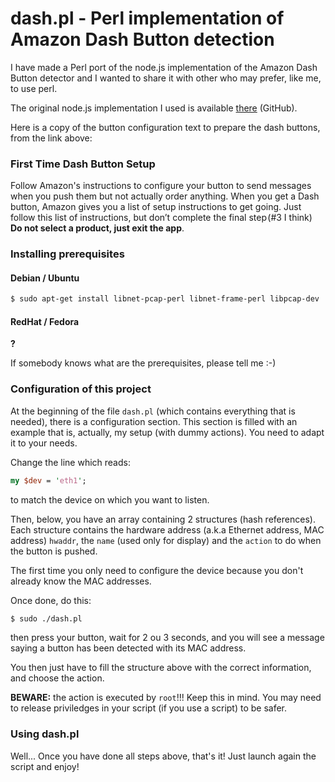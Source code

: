 # dash.pl - Perl implementation of Amazon Dash Button detection

I have made a Perl port of the node.js implementation of the Amazon Dash Button detector and I wanted to share it with other who may prefer, like me, to use perl.

The original node.js implementation I used is available [there](https://github.com/hortinstein/node-dash-button) (GitHub).

Here is a copy of the button configuration text to prepare the dash buttons, from the link above:

### First Time Dash Button Setup

Follow Amazon's instructions to configure your button to send messages when you push them but not actually order anything. When you get a Dash button, Amazon gives you a list of setup instructions to get going. Just follow this list of instructions, but don’t complete the final step (#3 I think) **Do not select a product, just exit the app**.

### Installing prerequisites

#### Debian / Ubuntu

``` sh
$ sudo apt-get install libnet-pcap-perl libnet-frame-perl libpcap-dev
```
#### RedHat / Fedora

**?**

If somebody knows what are the prerequisites, please tell me :-)

### Configuration of this project

At the beginning of the file `dash.pl` (which contains everything that is needed), there is a configuration section. This section is filled with an example that is, actually, my setup (with dummy actions). You need to adapt it to your needs.

Change the line which reads:

``` perl
my $dev = 'eth1';
```

to match the device on which you want to listen.

Then, below, you have an array containing 2 structures (hash references). Each structure contains the hardware address (a.k.a Ethernet address, MAC address) `hwaddr`, the `name` (used only for display) and the `action` to do when the button is pushed.

The first time you only need to configure the device because you don't already know the MAC addresses.

Once done, do this:

``` sh
$ sudo ./dash.pl
```

then press your button, wait for 2 ou 3 seconds, and you will see a message saying a button has been detected with its MAC address.

You then just have to fill the structure above with the correct information, and choose the action.

**BEWARE:** the action is executed by `root`!!! Keep this in mind. You may need to release priviledges in your script (if you use a script) to be safer.

### Using dash.pl

Well... Once you have done all steps above, that's it! Just launch again the script and enjoy!
